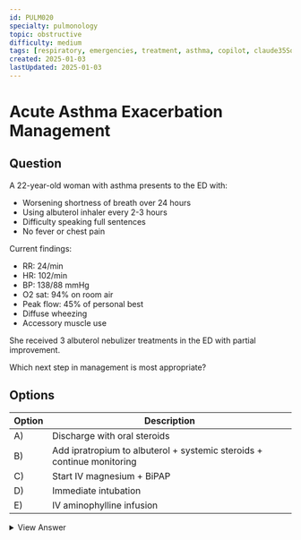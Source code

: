 ```yaml
---
id: PULM020
specialty: pulmonology
topic: obstructive
difficulty: medium
tags: [respiratory, emergencies, treatment, asthma, copilot, claude35Sonnet]
created: 2025-01-03
lastUpdated: 2025-01-03
---
```


# Acute Asthma Exacerbation Management

## Question
A 22-year-old woman with asthma presents to the ED with:
- Worsening shortness of breath over 24 hours
- Using albuterol inhaler every 2-3 hours
- Difficulty speaking full sentences
- No fever or chest pain

Current findings:
- RR: 24/min
- HR: 102/min
- BP: 138/88 mmHg
- O2 sat: 94% on room air
- Peak flow: 45% of personal best
- Diffuse wheezing
- Accessory muscle use

She received 3 albuterol nebulizer treatments in the ED with partial improvement.

Which next step in management is most appropriate?

## Options
| Option | Description |
|--------|-------------|
| A)     | Discharge with oral steroids |
| B)     | Add ipratropium to albuterol + systemic steroids + continue monitoring |
| C)     | Start IV magnesium + BiPAP |
| D)     | Immediate intubation |
| E)     | IV aminophylline infusion |

<details>
<summary>View Answer</summary>

## Correct Answer
B

## Explanation
1. Severity Assessment:
   - Moderate exacerbation:
     * Speaking difficulty but in phrases
     * Accessory muscle use
     * Peak flow 40-60% of best
     * Partial response to initial treatment
   - Not severe enough for:
     * BiPAP/intubation
     * IV magnesium
   - Too severe for discharge

2. Treatment Rationale:
   - Combination therapy:
     * Ipratropium enhances bronchodilation
     * Systemic steroids reduce inflammation
     * Continued monitoring needed
   - Evidence-based approach
   - Safe intervention

3. Why Other Options Are Wrong:
   - Option A:
     * Too early for discharge
     * Incomplete treatment
     * Needs monitoring
   
   - Option C:
     * IV magnesium for severe cases
     * BiPAP not indicated yet
   
   - Option D:
     * Too aggressive
     * No respiratory failure
   
   - Option E:
     * Aminophylline outdated
     * High side effect risk
     * Not recommended routinely

## References
- GINA Guidelines 2023
- NAEPP EPR-4 Guidelines
- NEJM 2021: "Acute Asthma Management"

## Teaching Points
1. Recognize exacerbation severity
2. Appropriate escalation of therapy
3. Monitoring requirements
4. Discharge criteria
5. Follow-up planning
</details>
